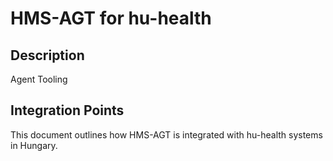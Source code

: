 # HMS-AGT for hu-health

## Description

Agent Tooling

## Integration Points

This document outlines how HMS-AGT is integrated with hu-health systems in Hungary.
